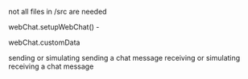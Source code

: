 not all files in /src are needed



webChat.setupWebChat() - 


webChat.customData

sending or simulating sending a chat message
receiving or simulating receiving a chat message
